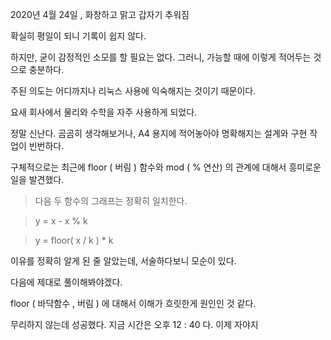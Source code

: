 2020년 4월 24일 , 화창하고 맑고 갑자기 추워짐

확실히 평일이 되니 기록이 쉽지 않다.

하지만, 굳이 감정적인 소모를 할 필요는 없다. 그러니, 가능할 때에 이렇게 적어두는 것으로 충분하다.

주된 의도는 어디까지나 리눅스 사용에 익숙해지는 것이기 때문이다.

요새 회사에서 물리와 수학을 자주 사용하게 되었다.

정말 신난다. 곰곰히 생각해보거나, A4 용지에 적어놓아야 명확해지는 설계와 구현 작업이 빈번하다.

구체적으로는 최근에 floor ( 버림 ) 함수와 mod ( % 연산) 의 관계에 대해서 흥미로운 일을 발견했다.

> 다음 두 함수의 그래프는 정확히 일치한다. 

> y = x - x % k

> y = floor( x / k ) * k

이유를 정확히 알게 된 줄 알았는데, 서술하다보니 모순이 있다.

다음에 제대로 풀이해봐야겠다.

floor ( 바닥함수 , 버림 ) 에 대해서 이해가 흐릿한게 원인인 것 같다.

무리하지 않는데 성공했다. 지금 시간은 오후 12 : 40 다. 이제 자야지  